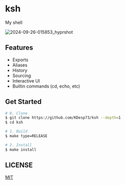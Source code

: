 # ksh

My shell

![2024-09-26-015853_hyprshot](https://github.com/user-attachments/assets/073b27b0-b28f-4a8e-b8c3-2bc4577354e5)


## Features

- Exports
- Aliases
- History
- Sourcing
- Interactive UI
- Builtin commands (cd, echo, etc)

## Get Started

```bash
# 0. Clone
$ git clone https://github.com/KDesp73/ksh --depth=1
$ cd ksh

# 1. Build
$ make type=RELEASE

# 2. Install
$ make install
```

## LICENSE

[MIT](./LICENSE)

